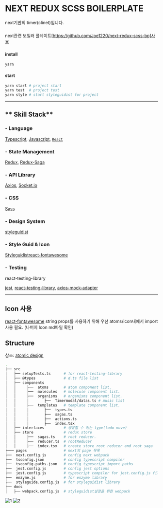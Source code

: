 # NEXT REDUX SCSS BOILERPLATE

next기반의 timer(clinet)입니다.

###

next관련 보일러 플레이트[https://github.com/Joe1220/next-redux-scss-bp]사용

###

#### install

```bash
yarn
```

#### start

```bash
yarn start # project start
yarn test  # project test
yarn style # start styleguidist for project

```

---

## ** Skill Stack**

### - Language

[Typescript](https://www.typescriptlang.org/), [Javascript](https://www.javascript.com/),
[`React`](https://github.com/facebook/react)

### - State Management

[Redux](https://github.com/reduxjs/redux),
[Redux-Saga](https://github.com/redux-saga/redux-saga)

### - API Library

[Axios](https://github.com/axios/axios),
[Socket.io](https://socket.io/)

### - CSS

[Sass](https://github.com/sass/sass)

### - Design System

[styleguidist](https://github.com/styleguidist/react-styleguidist)

### - Style Guid & Icon

[Styleguidist](https://github.com/styleguidist/react-styleguidist)[react-fontawesome](https://github.com/FortAwesome/react-fontawesome)

### - Testing

react-testing-library

[jest](https://jestjs.io/docs/en/getting-started.html), [react-testing-library](https://github.com/testing-library/react-testing-library),
[axios-mock-adapter](https://www.npmjs.com/package/axios-mock-adapter)

---

## Icon 사용

[react-fontawesome](https://github.com/FortAwesome/react-fontawesome)
string props를 사용하기 위해 우선 atoms/Icon내에서 import사용 필요. (나머지 Icon md파일 확인)

## **Structure**

참조: [atomic design](https://bradfrost.com/blog/post/atomic-web-design/)

```bash
.
├── src
│   ├── setupTests.ts      # for react-testing-library
│   ├── @types             # d.ts file list
│   ├── components
│   │     ├──  atoms       # atom component list.
│   │     ├──  molecules   # molecule component list.
│   │     ├──  organisms   # organisms component list.
│   │     │       ├──  Timermodal/datas.ts # music list
│   │     ├──  templates   # template component list.
│   │     │       ├──  types.ts
│   │     │       ├──  sagas.ts
│   │     │       ├──  actions.ts
│   │     │       ├──  index.tsx
│   ├── interfaces         # 공유할 수 있는 type(todo move)
│   ├── store              # redux store
│   │     ├──  sagas.ts    # root reducer.
│   │     ├──  reducer.ts  # rootReducer
│   │     ├──  index.tsx   # create store root reducer and root saga
├─── pages                 # next의 page 목록
├──  next.config.js        # config next webpack
├──  tsconfig.json         # config typescript compiler
├──  tsconfig.paths.json   # config typescript import paths
├──  jest.config.js        # config jest options
├──  jest.config.js        # typescript compiler for jest.config.js file
├──  enzyme.js             # for enzyme library
├──  styleguide.config.js  # for styleguidist library
├── docs
│   ├── webpack.config.js  # styleguidist설정을 위한 webpack
```

![1](https://user-images.githubusercontent.com/30386090/78392229-d869cf00-7622-11ea-8957-0d12b848c8ee.PNG)
![2](https://user-images.githubusercontent.com/30386090/78392231-d9026580-7622-11ea-8b5a-7acfb8a111bb.PNG)
